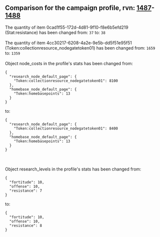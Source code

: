 ## Comparison for the campaign profile, rvn: [1487](https://github.com/PRO100KatYT/FortniteProfileRevisions/tree/main/profiles/campaign/1487%20campaign.json)-[1488](https://github.com/PRO100KatYT/FortniteProfileRevisions/tree/main/profiles/campaign/1488%20campaign.json)

The quantity of item 0cad1f55-172d-4d81-9f10-f8e6b5efd219 (Stat:resistance) has been changed from: `37` to: `38`
<br><br>
The quantity of item 4cc30217-6208-4a2e-9e5b-dd5f51e95f51 (Token:collectionresource_nodegatetoken01) has been changed from: `1659` to: `1359`
<br><br>
Object node_costs in the profile's stats has been changed from:

```
{
  "research_node_default_page": {
    "Token:collectionresource_nodegatetoken01": 8100
  },
  "homebase_node_default_page": {
    "Token:homebasepoints": 13
  }
}
```

to:

```
{
  "research_node_default_page": {
    "Token:collectionresource_nodegatetoken01": 8400
  },
  "homebase_node_default_page": {
    "Token:homebasepoints": 13
  }
}
```

<br><br>
Object research_levels in the profile's stats has been changed from:

```
{
  "fortitude": 10,
  "offense": 10,
  "resistance": 7
}
```

to:

```
{
  "fortitude": 10,
  "offense": 10,
  "resistance": 8
}
```

<br><br>
